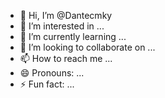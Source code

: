 - 👋 Hi, I’m @Dantecmky
- 👀 I’m interested in ...
- 🌱 I’m currently learning ...
- 💞️ I’m looking to collaborate on ...
- 📫 How to reach me ...
- 😄 Pronouns: ...
- ⚡ Fun fact: ...

<!---
Dantecmky/Dantecmky is a ✨ special ✨ repository because its `README.md` (this file) appears on your GitHub profile.
You can click the Preview link to take a look at your changes.
--->
